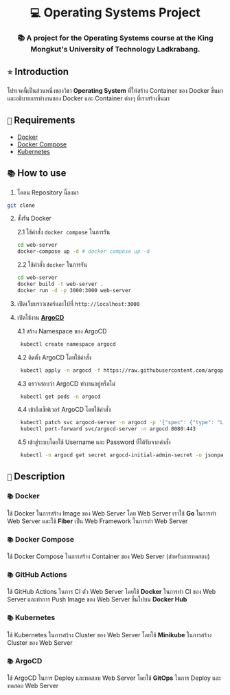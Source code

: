 <div align="center">
    <h1><code>💻</code> Operating Systems Project</h1>
    <h3>📚 A project for the Operating Systems course at the King Mongkut's University of Technology Ladkrabang.</h3>
</div>

## `⭐` Introduction

โปรเจคนี้เป็นส่วนหนึ่งของวิชา **Operating System** ที่ให้สร้าง Container ของ Docker ขึ้นมา และอธิบายการทำงานของ Docker และ Container ต่างๆ ที่เราสร้างขึ้นมา

## `📝` Requirements

- [Docker](https://www.docker.com/)
- [Docker Compose](https://docs.docker.com/compose/)
- [Kubernetes](https://kubernetes.io/)

## `📚` How to use

1. โคลน Repository นี้ลงมา

```bash
git clone
```

2. สั่งรัน Docker

   2.1 ใช้คำสั่ง `docker compose` ในการรัน

   ```bash
   cd web-server
   docker-compose up -d # docker compose up -d
   ```

   2.2 ใช้คำสั่ง `docker` ในการรัน

   ```bash
   cd web-server
   docker build -t web-server .
   docker run -d -p 3000:3000 web-server
   ```

3. เปิดเว็บบราวเซอร์และไปที่ `http://localhost:3000`

4. เปิดใช้งาน **[ArgoCD](https://argo-cd.readthedocs.io/en/stable/)**

   4.1 สร้าง Namespace ของ ArgoCD

   ```bash
    kubectl create namespace argocd
   ```

   4.2 ติดตั้ง ArgoCD โดยใช้คำสั่ง

   ```bash
    kubectl apply -n argocd -f https://raw.githubusercontent.com/argoproj/argo-cd/stable/manifests/install.yaml
   ```

   4.3 ตรวจสอบว่า ArgoCD ทำงานอยู่หรือไม่

   ```bash
    kubectl get pods -n argocd
   ```

   4.4 เข้าถึงเซิฟเวอร์ ArgoCD โดยใช้คำสั่ง

   ```bash
    kubectl patch svc argocd-server -n argocd -p '{"spec": {"type": "LoadBalancer"}}'
    kubectl port-forward svc/argocd-server -n argocd 8080:443
   ```

   4.5 เข้าสู่ระบบโดยใช้ Username และ Password ที่ได้รับจากคำสั่ง

   ```bash
    kubectl -n argocd get secret argocd-initial-admin-secret -o jsonpath="{.data.password}" | base64 -d
   ```

## `📝` Description

### `📚` Docker

ใช้ Docker ในการสร้าง Image ของ Web Server โดย Web Server เราใช้ **Go** ในการทำ Web Server และใช้ **Fiber** เป็น Web Framework ในการทำ Web Server

### `📚` Docker Compose

ใช้ Docker Compose ในการสร้าง Container ของ Web Server (สำหรับการทดสอบ)

### `📚` GitHub Actions

ใช้ GitHub Actions ในการ CI ตัว Web Server โดยใช้ **Docker** ในการทำ CI ของ Web Server และทำการ Push Image ของ Web Server ขึ้นไปบน **Docker Hub**

### `📚` Kubernetes

ใช้ Kubernetes ในการสร้าง Cluster ของ Web Server โดยใช้ **Minikube** ในการสร้าง Cluster ของ Web Server

### `📚` ArgoCD

ใช้ ArgoCD ในการ Deploy และทดสอบ Web Server โดยใช้ **GitOps** ในการ Deploy และทดสอบ Web Server
